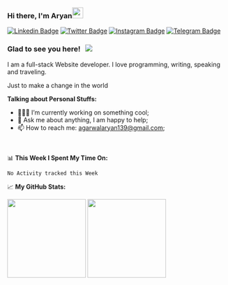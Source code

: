 ### Hi there, I'm Aryan<img src="https://media.giphy.com/media/hvRJCLFzcasrR4ia7z/giphy.gif" width="25px">

[![Linkedin Badge](https://img.shields.io/badge/-LinkedIn-0e76a8?style=flat-square&logo=Linkedin&logoColor=white)](https://linkedin.com/in/thearyanag)
[![Twitter Badge](https://img.shields.io/badge/-Twitter-00acee?style=flat-square&logo=Twitter&logoColor=white)](https://twitter.com/the_aryan_ag)
[![Instagram Badge](https://img.shields.io/badge/-Instagram-e4405f?style=flat-square&logo=Instagram&logoColor=white)](https://instagram.com/the_aryan_ag/)
[![Telegram Badge](https://img.shields.io/badge/-Telegram-0088cc?style=flat-square&logo=Telegram&logoColor=white)](https://t.me/the_aryan_ag)

### Glad to see you here! &nbsp; ![](https://visitor-badge.glitch.me/badge?page_id=thearyanag.thearyanag)

I am a full-stack Website developer. I love programming, writing, speaking and traveling.

Just to make a change in the world


**Talking about Personal Stuffs:**

- 👨🏻‍💻 I’m currently working on something cool;
- 💬 Ask me about anything, I am happy to help;
- 📫 How to reach me: agarwalaryan139@gmail.com;

</br>

📊 **This Week I Spent My Time On:**
<!--START_SECTION:waka-->
```text
No Activity tracked this Week
```
<!--END_SECTION:waka-->


📈 **My GitHub Stats:**

<p>
  <img height="180em" src="https://github-readme-stats.vercel.app/api?username=thearyanag&show_icons=true&hide_border=true&&count_private=true&include_all_commits=true" />
  <img height="180em" src="https://github-readme-stats.vercel.app/api/top-langs/?username=thearyanag&exclude_repo=KNN-Image-Classification&show_icons=true&hide_border=true&layout=compact&langs_count=8"/>
</p>

